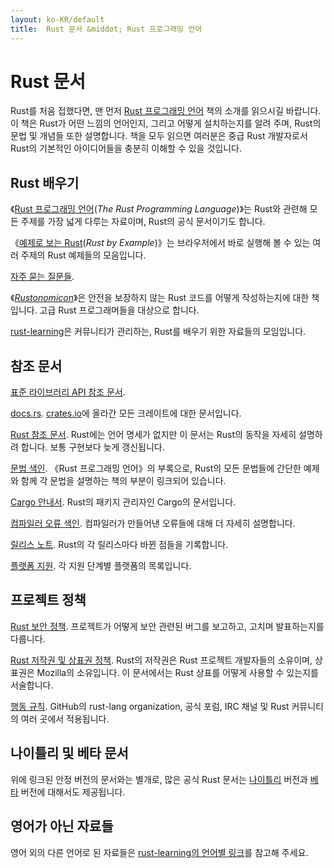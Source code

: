 ```yaml
---
layout: ko-KR/default
title:  Rust 문서 &middot; Rust 프로그래밍 언어
---
```


# Rust 문서

Rust를 처음 접했다면, 맨 먼저 [Rust 프로그래밍 언어][book] 책의 소개를 읽으시길 바랍니다.
이 책은 Rust가 어떤 느낌의 언어인지, 그리고 어떻게 설치하는지를 알려 주며, Rust의 문법 및 개념들 또한 설명합니다.
책을 모두 읽으면 여러분은 중급 Rust 개발자로서 Rust의 기본적인 아이디어들을 충분히 이해할 수 있을 것입니다.

## Rust 배우기

《[Rust 프로그래밍 언어][book](<i lang="en">The Rust Programming Language</i>)》는
Rust와 관련해 모든 주제를 가장 넓게 다루는 자료이며, Rust의 공식 문서이기도 합니다.

《[예제로 보는 Rust][rbe](<i lang="en">Rust by Example</i>)》는
브라우저에서 바로 실행해 볼 수 있는 여러 주제의 Rust 예제들의 모음입니다.

[자주 묻는 질문들][faq].

《<i lang="en">[Rustonomicon][nomicon]</i>》은
안전을 보장하지 않는 Rust 코드를 어떻게 작성하는지에 대한 책입니다.
고급 Rust 프로그래머들을 대상으로 합니다.

[rust-learning]은 커뮤니티가 관리하는, Rust를 배우기 위한 자료들의 모임입니다.

[book]: https://doc.rust-lang.org/book/
[rbe]: https://doc.rust-lang.org/rust-by-example/
[faq]: faq.html
[nomicon]: https://doc.rust-lang.org/nomicon/
[rust-learning]: https://github.com/ctjhoa/rust-learning

## 참조 문서

[표준 라이브러리 API 참조 문서][api].

[docs.rs].
[crates.io]에 올라간 모든 크레이트에 대한 문서입니다.

[Rust 참조 문서][ref].
Rust에는 언어 명세가 없지만 이 문서는 Rust의 동작을 자세히 설명하려 합니다.
보통 구현보다 늦게 갱신됩니다.

[문법 색인][syn].
《Rust 프로그래밍 언어》의 부록으로, Rust의 모든 문법들에 간단한 예제와 함께 각 문법을 설명하는 책의 부분이 링크되어 있습니다.

[Cargo 안내서][cargo].
Rust의 패키지 관리자인 Cargo의 문서입니다.

[컴파일러 오류 색인][err].
컴파일러가 만들어낸 오류들에 대해 더 자세히 설명합니다.

[릴리스 노트][release_notes].
Rust의 각 릴리스마다 바뀐 점들을 기록합니다.

[플랫폼 지원][platform_support].
각 지원 단계별 플랫폼의 목록입니다.

[api]: https://doc.rust-lang.org/std/
[syn]: https://doc.rust-lang.org/book/syntax-index.html
[ref]: https://doc.rust-lang.org/reference
[cargo]: http://doc.crates.io/guide.html
[err]: https://doc.rust-lang.org/error-index.html
[release_notes]: https://github.com/rust-lang/rust/blob/master/RELEASES.md
[docs.rs]: https://docs.rs
[crates.io]: https://crates.io
[platform_support]: https://forge.rust-lang.org/platform-support.html

## 프로젝트 정책

[Rust 보안 정책][security].
프로젝트가 어떻게 보안 관련된 버그를 보고하고, 고치며 발표하는지를 다룹니다.

[Rust 저작권 및 상표권 정책][legal].
Rust의 저작권은 Rust 프로젝트 개발자들의 소유이며, 상표권은 Mozilla의 소유입니다.
이 문서에서는 Rust 상표를 어떻게 사용할 수 있는지를 서술합니다.

[행동 규칙][coc].
GitHub의 rust-lang organization, 공식 포럼, IRC 채널 및 Rust 커뮤니티의 여러 곳에서 적용됩니다.

[security]: security.html
[legal]: legal.html
[coc]: https://www.rust-lang.org/conduct.html

## 나이틀리 및 베타 문서

위에 링크된 안정 버전의 문서와는 별개로, 많은 공식 Rust 문서는 [나이틀리][nightly] 버전과 [베타][beta] 버전에 대해서도 제공됩니다.

[nightly]: https://doc.rust-lang.org/nightly/
[beta]: https://doc.rust-lang.org/beta/

## 영어가 아닌 자료들

영어 외의 다른 언어로 된 자료들은 [rust-learning의 언어별 링크][locale]를 참고해 주세요.

[locale]: https://github.com/ctjhoa/rust-learning#locale-links

